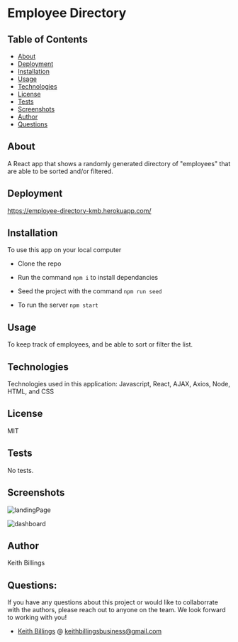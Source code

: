 # Employee Directory

## Table of Contents 

* [About](#About)
* [Deployment](#Deployment)
* [Installation](#Installation)
* [Usage](#Usage)
* [Technologies](#Technologies)
* [License](#License)
* [Tests](#Tests)
* [Screenshots](#Screenshots)
* [Author](#Author)
* [Questions](#Questions)

## About 

A React app that shows a randomly generated directory of "employees" that are able to be sorted and/or filtered.

## Deployment 

https://employee-directory-kmb.herokuapp.com/

## Installation

To use this app on your local computer 

* Clone the repo

* Run the command ``` npm i ``` to install dependancies 

* Seed the project with the command ``` npm run seed ``` 

* To run the server ``` npm start ``` 
    
## Usage
    
To keep track of employees, and be able to sort or filter the list.

## Technologies 
    
Technologies used in this application: Javascript, React, AJAX, Axios, Node, HTML, and CSS

## License
    
MIT     

## Tests

No tests.

## Screenshots

![landingPage](./screenshots/landingPage.png)

![dashboard](./screenshots/dashboard.png)

## Author

Keith Billings
    
## Questions: 
    
If you have any questions about this project or would like to collaborrate with the authors, please reach out to anyone on the team. We look forward to working with you!

- [Keith Billings](https://github.com/KeithBillings) @ keithbillingsbusiness@gmail.com